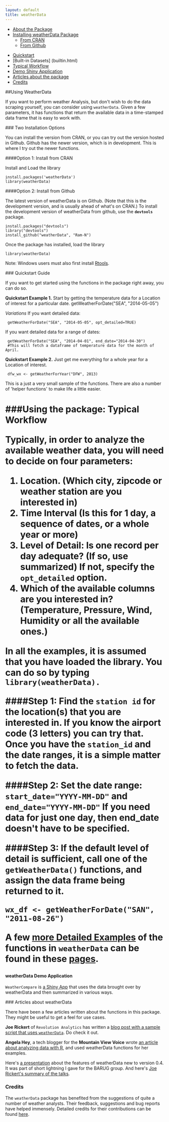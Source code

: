 ```yaml
---
layout: default
title: weatherData	
---
```


- [About the Package](#about)
- [Installing weatherData Package](#install)
    -  [From CRAN](#cran)
    - [From Github](#github)
* [Quickstart](#quickstart)
* [Built-in Datasets] (builtin.html)
* [Typical Workflow](#how-to-use-this-package)
* [Demo Shiny Application](#usecases)
* [Articles about the package](#articles)
* [Credits](#credits)
			
##Using WeatherData
  
  If you want to perform weather Analysis, but don't wish to do the data scraping yourself, you can consider using `weatherData`. Given a few parameters, it has functions that return the available data in a time-stamped data frame that is easy to work with.
  



###<a name="install"></a>  Two Installation Options 

You can install the version from CRAN, or you can try out the version hosted in Github. Github has the newer version, which is in development. This is where I try out the newer functions.

####<a name="cran"></a>Option 1: Install from CRAN

  <p>Install and Load the library</p>

	
    install.packages('weatherData')
    library(weatherData)
  

####<a name="github"></a>Option 2: Install from Github</h3>

  <p>The latest version of weatherData is on Github. (Note that this is the development version, and is usually ahead of what's on CRAN.) To install the development version of weatherData from github, use the <strong><code>devtools</code></strong> package.</p>

    install.packages("devtools")
    library("devtools")
    install_github("weatherData", "Ram-N")

  <p>Once the package has installed, load the library</p>

`library(weatherData)`

  <p>Note: Windows users must also first install
  <a href="http://cran.rstudio.com/bin/windows/Rtools/">Rtools</a>.</p>


###<a name="quickstart"></a>  Quickstart Guide

If you want to get started using the functions in the package right away, you can do so.

**Quickstart Example 1.** Start by getting the temperature data for a Location of interest for a particular date.
     getWeatherForDate("SEA", "2014-05-05")
	 
*Variations*
If you want detailed data:

     getWeatherForDate("SEA", "2014-05-05", opt_detailed=TRUE)

If you want detailed data for a range of dates:

     getWeatherForDate("SEA", "2014-04-01", end_date="2014-04-30")
	 #This will fetch a dataframe of temperature data for the month of April.
	 
**Quickstart Example 2.** Just get me everything for a whole year for a Location of interest.

     dfw_wx <- getWeatherForYear("DFW", 2013)

This is a just a very small sample of the functions. There are also a number of 'helper functions' to make life a little easier.


  <h1>
###<a name="how-to-use-this-package"></a>Using the package: Typical Workflow


Typically, in order to analyze the available weather data, you will need to decide on four parameters:

1. Location. (Which city, zipcode or weather station are you interested in)
2. Time Interval (Is this for 1 day, a sequence of dates, or a whole year or more)
3. Level of Detail: Is one record per day adequate? (If so, use summarized) If not, specify the `opt_detailed` option.
4. Which of the available columns are you interested in? (Temperature, Pressure, Wind, Humidity or all the available ones.)

In all the examples, it is assumed that you have loaded the library. You can do so by typing `library(weatherData).` 

####Step 1:
Find the `station id` for the location(s) that you are interested in. If you know the airport code (3 letters) you can try that.
Once you have the `station_id` and the date ranges, it is a simple matter to fetch the data.

####Step 2:
Set the date range: `start_date="YYYY-MM-DD"` and `end_date="YYYY-MM-DD"` If you need data for just one day, then end_date doesn't have to be specified.

####Step 3:
If the default level of detail is sufficient, call one of the `getWeatherData()` functions, and assign the data frame being returned to it.

  `wx_df <- getWeatherForDate("SAN", "2011-08-26")`


A few [more Detailed Examples](Examples2.html) of the functions in `weatherData` can be found in these [pages](Examples2.html).


#### <a name="usecases"></a>weatherData Demo Application 

  <p><code>WeatherCompare</code> is <a href="http://spark.rstudio.com/ram/WeatherCompare/">a Shiny App</a> that uses the data brought over by weatherData and then summarized in various ways.</p>


###<a name="articles"></a>  Articles about weatherData

There have been a few articles written about the functions in this package. They might be useful to get a feel for use cases.

**Joe Rickert** of <code>Revolution Analytics</code> has written a <a href="http://blog.revolutionanalytics.com/2014/02/r-and-the-weather.html">blog post with a sample script that uses <code>weatherData</code></a>. Do check it out.

**Angela Hey**, a tech blogger for the **Mountain View Voice** wrote [an article about analyzing data with R](http://www.mv-voice.com/blogs/p/2014/04/17/analyze-data-yourself-with-r---a-fast-growing-language-for-statistics-forecasting-and-graphs), and used weatherData functions for her examples.  

Here's [a presentation](http://files.meetup.com/1225993/Ram_BARUG_weatherData.pptx) about the features of weatherData new to version 0.4. It was part of short lightning I gave for the BARUG group. And here's [Joe Rickert's summary of the talks](http://blog.revolutionanalytics.com/2014/04/barug-talks-highlight-rs-diverse-applications.html).

###  <a name="credits" class="anchor" href="#credits"></a>Credits

The `weatherData` package has benefited from the suggestions of quite a number of weather analysts. Their feedback, suggestions
and bug reports have helped immensely. Detailed credits for their contributions can be found [here](credits.html).

